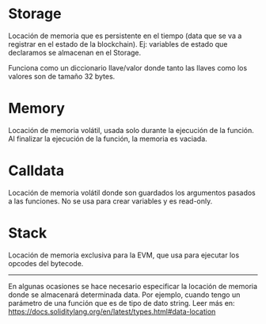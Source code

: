 # Storage

Locación de memoria que es persistente en el tiempo (data que se va a registrar en el estado de la blockchain). Ej: variables de estado que declaramos se almacenan en el Storage.

Funciona como un diccionario llave/valor donde tanto las llaves como los valores son de tamaño 32 bytes.

# Memory

Locación de memoria volátil, usada solo durante la ejecución de la función. Al finalizar la ejecución de la función, la memoria es vaciada.

# Calldata

Locación de memoria volátil donde son guardados los argumentos pasados a las funciones. No se usa para crear variables y es read-only.

# Stack

Locación de memoria exclusiva para la EVM, que usa para ejecutar los opcodes del bytecode.

---

En algunas ocasiones se hace necesario especificar la locación de memoria donde se almacenará determinada data. Por ejemplo, cuando tengo un parámetro de una función que es de tipo de dato string.
Leer más en: https://docs.soliditylang.org/en/latest/types.html#data-location
